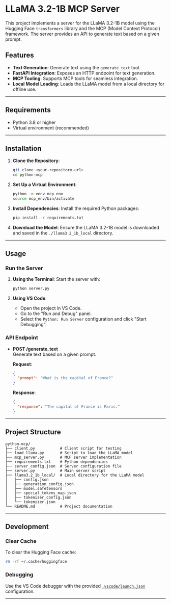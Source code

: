 

# LLaMA 3.2-1B MCP Server

This project implements a server for the LLaMA 3.2-1B model using the Hugging Face `transformers` library and the MCP (Model Context Protocol) framework. The server provides an API to generate text based on a given prompt.

## Features

- **Text Generation**: Generate text using the `generate_text` tool.
- **FastAPI Integration**: Exposes an HTTP endpoint for text generation.
- **MCP Tooling**: Supports MCP tools for seamless integration.
- **Local Model Loading**: Loads the LLaMA model from a local directory for offline use.

---

## Requirements

- Python 3.8 or higher
- Virtual environment (recommended)

---

## Installation

1. **Clone the Repository**:
   ```bash
   git clone <your-repository-url>
   cd python-mcp
   ```

2. **Set Up a Virtual Environment**:
   ```bash
   python -m venv mcp_env
   source mcp_env/bin/activate
   ```

3. **Install Dependencies**:
   Install the required Python packages:
   ```bash
   pip install -r requirements.txt
   ```

4. **Download the Model**:
   Ensure the LLaMA 3.2-1B model is downloaded and saved in the `./llama3.2_1b_local` directory.

---

## Usage

### Run the Server

1. **Using the Terminal**:
   Start the server with:
   ```bash
   python server.py
   ```

2. **Using VS Code**:
   - Open the project in VS Code.
   - Go to the "Run and Debug" panel.
   - Select the `Python: Run Server` configuration and click "Start Debugging".

### API Endpoint

- **POST /generate_text**  
  Generate text based on a given prompt.

  **Request**:
  ```json
  {
    "prompt": "What is the capital of France?"
  }
  ```

  **Response**:
  ```json
  {
    "response": "The capital of France is Paris."
  }
  ```

---

## Project Structure

```
python-mcp/
├── client.py           # Client script for testing
├── load_llama.py       # Script to load the LLaMA model
├── mcp_server.py       # MCP server implementation
├── requirements.txt    # Python dependencies
├── server_config.json  # Server configuration file
├── server.py           # Main server script
├── llama3.2_1b_local/  # Local directory for the LLaMA model
│   ├── config.json
│   ├── generation_config.json
│   ├── model.safetensors
│   ├── special_tokens_map.json
│   ├── tokenizer_config.json
│   └── tokenizer.json
└── README.md           # Project documentation
```

---

## Development

### Clear Cache
To clear the Hugging Face cache:
```bash
rm -rf ~/.cache/huggingface
```

### Debugging
Use the VS Code debugger with the provided [`.vscode/launch.json`](.vscode/launch.json) configuration.

---
